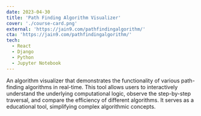 ```yaml
---
date: 2023-04-30
title: 'Path Finding Algorithm Visualizer'
cover: './course-card.png'
external: 'https://jain9.com/pathfindingalgorithm/'
cta: 'https://jain9.com/pathfindingalgorithm/'
tech:
  - React
  - Django
  - Python
  - Jupyter Notebook
---
```


An algorithm visualizer that demonstrates the functionality of various path-finding algorithms in real-time. This tool allows users to interactively understand the underlying computational logic, observe the step-by-step traversal, and compare the efficiency of different algorithms. It serves as a educational tool, simplifying complex algorithmic concepts.
